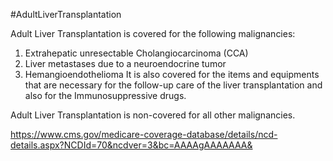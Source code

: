 #AdultLiverTransplantation

Adult Liver Transplantation is covered for the following malignancies:
1. Extrahepatic unresectable Cholangiocarcinoma (CCA)
2. Liver metastases due to a neuroendocrine tumor
3. Hemangioendothelioma
It is also covered for the items and equipments that are necessary for the follow-up care of the liver transplantation and also for the Immunosuppressive drugs.


Adult Liver Transplantation is non-covered for all other malignancies.


https://www.cms.gov/medicare-coverage-database/details/ncd-details.aspx?NCDId=70&ncdver=3&bc=AAAAgAAAAAAA&
